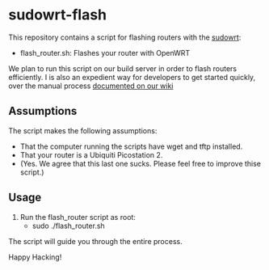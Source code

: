 # sudowrt-flash

This repository contains a script for flashing routers with the [sudowrt](https://github.com/sudomesh/sudowrt-firmware):

* flash_router.sh: Flashes your router with OpenWRT

We plan to run this script on our build server in order to flash routers efficiently. I is also an expedient way for developers to get started quickly, over the manual process [documented on our wiki](https://sudoroom.org/wiki/Mesh/Firmware/Flash)

## Assumptions

The script makes the following assumptions:

* That the computer running the scripts have wget and tftp installed.
* That your router is a Ubiquiti Picostation 2.
* (Yes. We agree that this last one sucks. Please feel free to improve thise script.)

## Usage

1. Run the flash_router script as root:
    * sudo ./flash_router.sh

The script will guide you through the entire process.

Happy Hacking!
